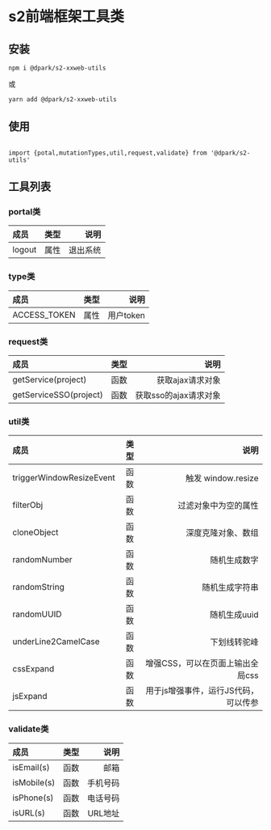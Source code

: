 # s2前端框架工具类

## 安装
```bash=
npm i @dpark/s2-xxweb-utils
```
或
```bash
yarn add @dpark/s2-xxweb-utils
```
## 使用

```javascript=

import {potal,mutationTypes,util,request,validate} from '@dpark/s2-utils'
```

## 工具列表

### portal类

|成员|类型|   说明 |
|:---|:---:|-----:|
|logout|属性| 退出系统 |

### type类

|成员|类型|说明|
|:---|:---:|---:|
|ACCESS_TOKEN|属性|用户token|

### request类
|成员|类型|说明|
|:---|:---:|---:|
|getService(project)|函数|获取ajax请求对象|
|getServiceSSO(project)|函数|获取sso的ajax请求对象|

### util类
|成员|类型|说明|
|:---|:---:|---:|
|triggerWindowResizeEvent|函数|触发 window.resize|
|filterObj|函数|过滤对象中为空的属性|
|cloneObject|函数|深度克隆对象、数组|
|randomNumber|函数|随机生成数字|
|randomString|函数|随机生成字符串|
|randomUUID|函数|随机生成uuid|
|underLine2CamelCase|函数|下划线转驼峰|
|cssExpand|函数|增强CSS，可以在页面上输出全局css|
|jsExpand|函数|用于js增强事件，运行JS代码，可以传参|

### validate类
|成员|类型|说明|
|:---|:---:|---:|
|isEmail(s)|函数|邮箱|
|isMobile(s)|函数|手机号码|
|isPhone(s)|函数|电话号码|
|isURL(s)|函数|URL地址|

